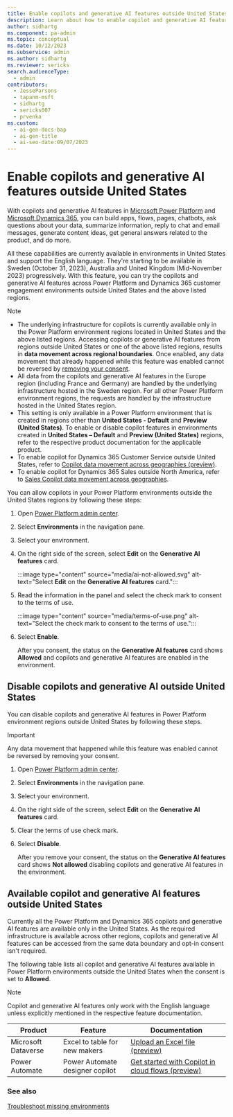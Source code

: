 ```yaml
---
title: Enable copilots and generative AI features outside United States
description: Learn about how to enable copilot and generative AI features in Power Platform environments located outside United States.
author: sidhartg
ms.component: pa-admin
ms.topic: conceptual
ms.date: 10/12/2023
ms.subservice: admin
ms.author: sidhartg
ms.reviewer: sericks
search.audienceType:
  - admin
contributors:
  - JesseParsons
  - tapanm-msft
  - sidhartg
  - sericks007
  - prvenka
ms.custom:
  - ai-gen-docs-bap
  - ai-gen-title
  - ai-seo-date:09/07/2023
---
```


# Enable copilots and generative AI features outside United States

With copilots and generative AI features in [Microsoft Power Platform](/power-platform/) and [Microsoft Dynamics 365](/dynamics365/), you can build apps, flows, pages, chatbots, ask questions about your data, summarize information, reply to chat and email messages, generate content ideas, get general answers related to the product, and do more.

All these capabilities are currently available in environments in United States and support the English language. They're starting to be available in Sweden (October 31, 2023), Australia and United Kingdom (Mid-November 2023) progressively. With this feature, you can try the copilots and generative AI features across Power Platform and Dynamics 365 customer engagement environments outside United States and the above listed regions.

> [!NOTE]
> - The underlying infrastructure for copilots is currently available only in the Power Platform environment regions located in United States and the above listed regions. Accessing copilots or generative AI features from regions outside United States or one of the above listed regions, results in **data movement across regional boundaries**. Once enabled, any data movement that already happened while this feature was enabled cannot be reversed by [removing your consent](#disable-copilots-and-generative-ai-outside-united-states-and-switzerland).
> - All data from the copilots and generative AI features in the Europe region (including France and Germany) are handled by the underlying infrastructure hosted in the Sweden region. For all other Power Platform environment regions, the requests are handled by the infrastructure hosted in the United States region.
> - This setting is only available in a Power Platform environment that is created in regions other than **United States - Default** and **Preview (United States)**. To enable or disable copilot features in environments created in **United States – Default** and **Preview (United States)** regions, refer to the respective product documentation for the applicable product.
> - To enable copilot for Dynamics 365 Customer Service outside United States, refer to [Copilot data movement across geographies (preview)](/dynamics365/customer-service/copilot-data-movement).
> - To enable copilot for Dynamics 365 Sales outside North America, refer to [Sales Copilot data movement across geographies](/dynamics365/sales/sales-copilot-data-movement).

You can allow copilots in your Power Platform environments outside the United States regions by following these steps:

1. Open [Power Platform admin center](https://admin.powerplatform.microsoft.com).

1. Select **Environments** in the navigation pane.

1. Select your environment.

1. On the right side of the screen, select **Edit** on the **Generative AI features** card.

    :::image type="content" source="media/ai-not-allowed.svg" alt-text="Select **Edit** on the **Generative AI features** card.":::

1. Read the information in the panel and select the check mark to consent to the terms of use.

    :::image type="content" source="media/terms-of-use.png" alt-text="Select the check mark to consent to the terms of use.":::

1. Select **Enable**.

    After you consent, the status on the **Generative AI features** card shows **Allowed** and copilots and generative AI features are enabled in the environment.

## Disable copilots and generative AI outside United States

You can disable copilots and generative AI features in Power Platform environment regions outside United States by following these steps.

> [!IMPORTANT]
> Any data movement that happened while this feature was enabled cannot be reversed by removing your consent.

1. Open [Power Platform admin center](https://admin.powerplatform.microsoft.com).

1. Select **Environments** in the navigation pane.

1. Select your environment.

1. On the right side of the screen, select **Edit** on the **Generative AI features** card.

1. Clear the terms of use check mark.

1. Select **Disable**.

    After you remove your consent, the status on the **Generative AI features** card shows **Not allowed** disabling copilots and generative AI features in the environment.

## Available copilot and generative AI features outside United States

Currently all the Power Platform and Dynamics 365 copilots and generative AI features are available only in the United States. As the required infrastructure is available across other regions, copilots and generative AI features can be accessed from the same data boundary and opt-in consent isn't required.

The following table lists all copilot and generative AI features available in Power Platform environments outside the United States when the consent is set to **Allowed**.

> [!NOTE]
> Copilot and generative AI features only work with the English language unless explicitly mentioned in the respective feature documentation.

| Product | Feature  | Documentation
|-------------------------|-------------------------|-------------------------|
| Microsoft Dataverse | Excel to table for new makers | [Upload an Excel file (preview)](/power-apps/maker/data-platform/create-edit-entities-portal#upload-an-excel-file-preview) |
| Power Automate | Power Automate designer copilot | [Get started with Copilot in cloud flows (preview)](/power-automate/get-started-with-copilot) |

### See also

[Troubleshoot missing environments](troubleshoot-missing-environments.md)
